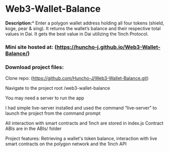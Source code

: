 # Web3-Wallet-Balance

**Description:***
Enter a polygon wallet address holding all four tokens (shield, koge, pear & sing). It returns the wallet’s balance and their respective total values in Dai. It gets the best value in Dai utilizing the 1inch Protocol.

### Mini site hosted at: (https://huncho-j.github.io/Web3-Wallet-Balance/)

### Download project files:

Clone repo: (https://github.com/Huncho-J/Web3-Wallet-Balance.git)

Navigate to the project root /web3-wallet-balance

You may need a server to run the app

I had simple live-server installed and used the command “live-server” to launch the project from the command prompt 

<p>All interaction with smart contracts and 1inch are stored in index.js
Contract ABIs are in the ABIs/ folder </p>

Project features:
Retrieving a wallet's token balance, interaction with live smart contracts on the polygon network and the 1inch API
